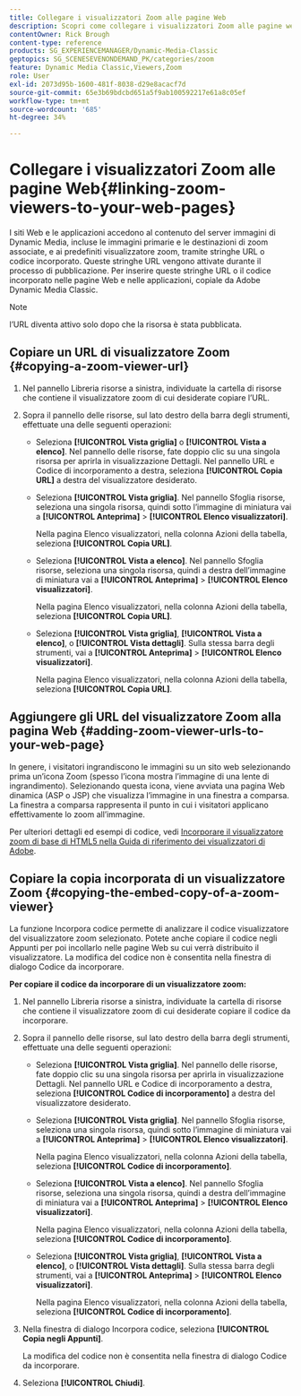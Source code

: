 ```yaml
---
title: Collegare i visualizzatori Zoom alle pagine Web
description: Scopri come collegare i visualizzatori Zoom alle pagine web in Adobe Dynamic Media Classic.
contentOwner: Rick Brough
content-type: reference
products: SG_EXPERIENCEMANAGER/Dynamic-Media-Classic
geptopics: SG_SCENESEVENONDEMAND_PK/categories/zoom
feature: Dynamic Media Classic,Viewers,Zoom
role: User
exl-id: 2073d95b-1600-481f-8038-d29e8acacf7d
source-git-commit: 65e3b69bdcbd651a5f9ab100592217e61a8c05ef
workflow-type: tm+mt
source-wordcount: '685'
ht-degree: 34%

---
```


# Collegare i visualizzatori Zoom alle pagine Web{#linking-zoom-viewers-to-your-web-pages}

I siti Web e le applicazioni accedono al contenuto del server immagini di Dynamic Media, incluse le immagini primarie e le destinazioni di zoom associate, e ai predefiniti visualizzatore zoom, tramite stringhe URL o codice incorporato. Queste stringhe URL vengono attivate durante il processo di pubblicazione. Per inserire queste stringhe URL o il codice incorporato nelle pagine Web e nelle applicazioni, copiale da Adobe Dynamic Media Classic.

>[!NOTE]
>
>l’URL diventa attivo solo dopo che la risorsa è stata pubblicata.

## Copiare un URL di visualizzatore Zoom {#copying-a-zoom-viewer-url}

1. Nel pannello Libreria risorse a sinistra, individuate la cartella di risorse che contiene il visualizzatore zoom di cui desiderate copiare l’URL.
1. Sopra il pannello delle risorse, sul lato destro della barra degli strumenti, effettuate una delle seguenti operazioni:

   * Seleziona **[!UICONTROL Vista griglia]** o **[!UICONTROL Vista a elenco]**. Nel pannello delle risorse, fate doppio clic su una singola risorsa per aprirla in visualizzazione Dettagli. Nel pannello URL e Codice di incorporamento a destra, seleziona **[!UICONTROL Copia URL]** a destra del visualizzatore desiderato.
   * Seleziona **[!UICONTROL Vista griglia]**. Nel pannello Sfoglia risorse, seleziona una singola risorsa, quindi sotto l’immagine di miniatura vai a **[!UICONTROL Anteprima]** > **[!UICONTROL Elenco visualizzatori]**.

      Nella pagina Elenco visualizzatori, nella colonna Azioni della tabella, seleziona **[!UICONTROL Copia URL]**.

   * Seleziona **[!UICONTROL Vista a elenco]**. Nel pannello Sfoglia risorse, seleziona una singola risorsa, quindi a destra dell’immagine di miniatura vai a **[!UICONTROL Anteprima]** > **[!UICONTROL Elenco visualizzatori]**.

      Nella pagina Elenco visualizzatori, nella colonna Azioni della tabella, seleziona **[!UICONTROL Copia URL]**.

   * Seleziona **[!UICONTROL Vista griglia]**, **[!UICONTROL Vista a elenco]**, o **[!UICONTROL Vista dettagli]**. Sulla stessa barra degli strumenti, vai a **[!UICONTROL Anteprima]** > **[!UICONTROL Elenco visualizzatori]**.

      Nella pagina Elenco visualizzatori, nella colonna Azioni della tabella, seleziona **[!UICONTROL Copia URL]**.

## Aggiungere gli URL del visualizzatore Zoom alla pagina Web {#adding-zoom-viewer-urls-to-your-web-page}

In genere, i visitatori ingrandiscono le immagini su un sito web selezionando prima un’icona Zoom (spesso l’icona mostra l’immagine di una lente di ingrandimento). Selezionando questa icona, viene avviata una pagina Web dinamica (ASP o JSP) che visualizza l’immagine in una finestra a comparsa. La finestra a comparsa rappresenta il punto in cui i visitatori applicano effettivamente lo zoom all’immagine.

Per ulteriori dettagli ed esempi di codice, vedi [Incorporare il visualizzatore zoom di base di HTML5 nella Guida di riferimento dei visualizzatori di Adobe](https://experienceleague.adobe.com/docs/dynamic-media-developer-resources/library/viewers-aem-assets-dmc/basic-zoom/c-html5-20-basic-zoom-viewer-about.html#section-e1c3106f5b3e445d9b95be337c2f94e2).

## Copiare la copia incorporata di un visualizzatore Zoom {#copying-the-embed-copy-of-a-zoom-viewer}

La funzione Incorpora codice permette di analizzare il codice visualizzatore del visualizzatore zoom selezionato. Potete anche copiare il codice negli Appunti per poi incollarlo nelle pagine Web su cui verrà distribuito il visualizzatore. La modifica del codice non è consentita nella finestra di dialogo Codice da incorporare.

**Per copiare il codice da incorporare di un visualizzatore zoom:**

1. Nel pannello Libreria risorse a sinistra, individuate la cartella di risorse che contiene il visualizzatore zoom di cui desiderate copiare il codice da incorporare.
1. Sopra il pannello delle risorse, sul lato destro della barra degli strumenti, effettuate una delle seguenti operazioni:

   * Seleziona **[!UICONTROL Vista griglia]**. Nel pannello delle risorse, fate doppio clic su una singola risorsa per aprirla in visualizzazione Dettagli. Nel pannello URL e Codice di incorporamento a destra, seleziona **[!UICONTROL Codice di incorporamento]** a destra del visualizzatore desiderato.
   * Seleziona **[!UICONTROL Vista griglia]**. Nel pannello Sfoglia risorse, seleziona una singola risorsa, quindi sotto l’immagine di miniatura vai a **[!UICONTROL Anteprima]** > **[!UICONTROL Elenco visualizzatori]**.

      Nella pagina Elenco visualizzatori, nella colonna Azioni della tabella, seleziona **[!UICONTROL Codice di incorporamento]**.

   * Seleziona **[!UICONTROL Vista a elenco]**. Nel pannello Sfoglia risorse, seleziona una singola risorsa, quindi a destra dell’immagine di miniatura vai a **[!UICONTROL Anteprima]** > **[!UICONTROL Elenco visualizzatori]**.

      Nella pagina Elenco visualizzatori, nella colonna Azioni della tabella, seleziona **[!UICONTROL Codice di incorporamento]**.

   * Seleziona **[!UICONTROL Vista griglia]**, **[!UICONTROL Vista a elenco]**, o **[!UICONTROL Vista dettagli]**. Sulla stessa barra degli strumenti, vai a **[!UICONTROL Anteprima]** > **[!UICONTROL Elenco visualizzatori]**.

      Nella pagina Elenco visualizzatori, nella colonna Azioni della tabella, seleziona **[!UICONTROL Codice di incorporamento]**.

1. Nella finestra di dialogo Incorpora codice, seleziona **[!UICONTROL Copia negli Appunti]**.

   La modifica del codice non è consentita nella finestra di dialogo Codice da incorporare.

1. Seleziona **[!UICONTROL Chiudi]**.
